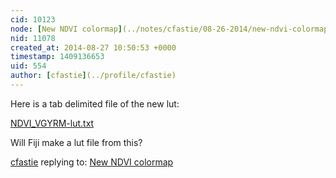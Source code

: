 ```yaml
---
cid: 10123
node: [New NDVI colormap](../notes/cfastie/08-26-2014/new-ndvi-colormap)
nid: 11078
created_at: 2014-08-27 10:50:53 +0000
timestamp: 1409136653
uid: 554
author: [cfastie](../profile/cfastie)
---
```


Here is a tab delimited file of the new lut:  


<a href="https://i.publiclab.org/system/images/photos/000/006/146/original/NDVI_VGYRM-lut.txt"><i class="icon icon-file"></i> NDVI_VGYRM-lut.txt</a>

Will Fiji make a lut file from this?

[cfastie](../profile/cfastie) replying to: [New NDVI colormap](../notes/cfastie/08-26-2014/new-ndvi-colormap)

